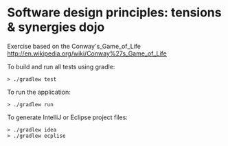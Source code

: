 Software design principles: tensions &amp; synergies dojo
======================

Exercise based on the Conway's_Game_of_Life
http://en.wikipedia.org/wiki/Conway%27s_Game_of_Life

To build and run all tests using gradle:
```
> ./gradlew test
```

To run the application:
```
> ./gradlew run
```

To generate IntelliJ or Eclipse project files:
```
> ./gradlew idea
> ./gradlew ecplise
```

